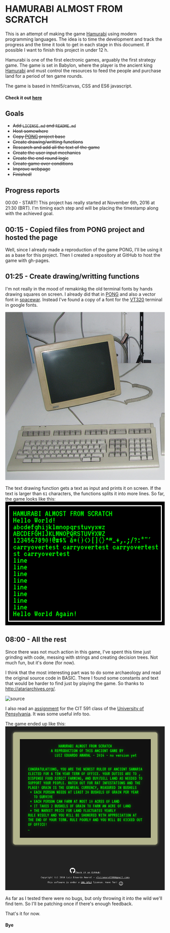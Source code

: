 # HAMURABI ALMOST FROM SCRATCH
This is an attempt of making the game [Hamurabi](https://en.wikipedia.org/wiki/Hamurabi) using modern programming languages. The idea is to time the development and track the progress and the time it took to get in each stage in this document. If possible I want to finish this project in under 12 h.

Hamurabi is one of the first electronic games, arguably the first strategy game.
The game is set in Babylon, where the player is the ancient king [Hamurabi](https://en.wikipedia.org/wiki/Hammurabi) and must control the resources to feed the people and purchase land for a period of ten game rounds.

The game is based in html5/canvas, CSS and ES6 javascript.

#### Check it out [here](https://armlessjohn404.github.io/hamurabi-almost-from-scratch/)

## Goals
* ~~Add `LICENSE.md` and `README.md`~~
* ~~Host somewhere~~
* ~~Copy [PONG](https://armlessjohn404.github.io/pong-almost-from-scratch/) project base~~
* ~~Create drawing/writting functions~~
* ~~Research and add all the text of the game~~
* ~~Create the user input mechanics~~
* ~~Create the end round logic~~
* ~~Create game over conditions~~
* ~~Improve webpage~~
* ~~Finished!~~

## Progress reports
00:00 - START! This project has really started at November 6th, 2016 at 21:30 (BRT). I'm timing each step and will be placing the timestamp along with the achieved goal.

## 00:15 - Copied files from PONG project and hosted the page
Well, since I already made a reproduction of the game PONG, I'll be using it as a base for this project. Then I created a repository at GitHub to host the game with gh-pages.

## 01:25 - Create drawing/writting functions
I'm not really in the mood of remakinkg the old terminal fonts by hands drawing squares on screen. I already did that in [PONG](https://armlessjohn404.github.io/pong-almost-from-scratch/) and also a vector font in [spacewar](https://armlessjohn404.github.io/spacewar-almost-from-scratch/). Instead I've found a copy of a font for the [VT320](https://en.wikipedia.org/wiki/VT320) terminal in google fonts.

![VT320](report-assets/DEC-VT320-0a.jpg "VT320")

The text drawing function gets a text as input and prints it on screen. If the text is larger than `61` characters, the functions splits it into more lines. So far, the game looks like this:
![hello world](report-assets/hello-world.png "hello world")

## 08:00 - All the rest
Since there was not much action in this game, I've spent this time
just grinding with code, messing with strings and creating decision trees.
Not much fun, but it's done (for now).

I think that the most interesting part was to do some archaeology and read the original source code in BASIC. There I found some constants and text that would be harder to find just by playing the game. So thanks to http://atariarchives.org/.

![source](http://atariarchives.org/basicgames/pages/page79.gif "source codez")

I also read an [assignment](https://www.cis.upenn.edu/~matuszek/cit591-2010/Assignments/06-hammurabi.html) for the CIT 591 class of the [University of Pensylvania](http://www.upenn.edu/). It was some useful info too.

The game ended up like this:
![final](report-assets/final.jpg "final")

As far as I tested there were no bugs, but only throwing it into the wild we'll find tem. So I'll be patching once if there's enough feedback.

That's it for now.
#### Bye
